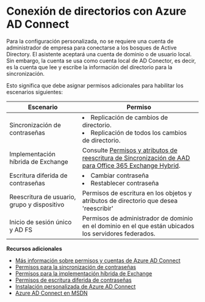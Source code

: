 <properties 
	pageTitle="Conexión de directorios con Azure AD Connect" 
	description="Descripción de la configuración personalizada de directorios conectados de Azure AD Connect." 
	services="active-directory" 
	documentationCenter="" 
	authors="billmath" 
	manager="swadhwa" 
	editor="curtand"/>

<tags 
	ms.service="active-directory"  
	ms.workload="identity" 
	ms.tgt_pltfrm="na" 
	ms.devlang="na" 
	ms.topic="article" 
	ms.date="05/28/2015" 
	ms.author="billmath"/>



# Conexión de directorios con Azure AD Connect

Para la configuración personalizada, no se requiere una cuenta de administrador de empresa para conectarse a los bosques de Active Directory. El asistente aceptará una cuenta de dominio o de usuario local. Sin embargo, la cuenta se usa como cuenta local de AD Conector, es decir, es la cuenta que lee y escribe la información del directorio para la sincronización.

Esto significa que debe asignar permisos adicionales para habilitar los escenarios siguientes:

Escenario |Permiso
------------- | ------------- |
Sincronización de contraseñas| <li>Replicación de cambios de directorio.</li> <li>Replicación de todos los cambios de directorio.</li>
Implementación híbrida de Exchange|Consulte [Permisos y atributos de reescritura de Sincronización de AAD para Office 365 Exchange Hybrid](https://msdn.microsoft.com/library/azure/dn757602.aspx#exchange).
Escritura diferida de contraseñas | <li>Cambiar contraseña</li><li>Restablecer contraseña</li>
Reescritura de usuario, grupo y dispositivo|Permisos de escritura en los objetos y atributos de directorio que desea 'reescribir'
Inicio de sesión único y AD FS| Permisos de administrador de dominio en el dominio en el que están ubicados los servidores federados.





**Recursos adicionales**

* [Más información sobre permisos y cuentas de Azure AD Connect](active-directory-aadconnect-account-summary.md)
* [Permisos para la sincronización de contraseñas](https://msdn.microsoft.com/library/azure/dn757602.aspx#psynch)
* [Permisos para la implementación híbrida de Exchange](https://msdn.microsoft.com/library/azure/dn757602.aspx#exchange)
* [Permisos de escritura diferida de contraseñas](https://msdn.microsoft.com/library/azure/dn757602.aspx#pwriteback)
* [Instalación personalizada de Azure AD Connect](active-directory-aadconnect-get-started-custom.md)
* [Azure AD Connect en MSDN](https://msdn.microsoft.com/library/azure/dn832695.aspx)
 

<!---HONumber=August15_HO6-->